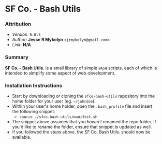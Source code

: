 # SF Co. - Bash Utils

### Attribution
- *Version:* `0.0.3`
- *Author:* **Jesse R Mykolyn** `<jrmykolyn@gmail.com>`
- *Link:* **N/A**

### Summary
**SF Co. - Bash Utils.** is a small library of simple `BASH` scripts, each of which is intended to simplify some aspect of web-development.

### Installation Instructions
- Start by downloading or cloning the `sfco-bash-utils` repository into the home folder for your user (eg. `~/johndoe`).
- Within your user's home holder, open the `.bash_profile` file and insert the following snippet:
	- `source ./sfco-bash-utils/manifest.sh`
- The snippet above assumes that you *haven't* renamed the repo folder. If you'd like to rename the folder, ensure that snippet is updated as well.
- If you followed the steps above, the SF Co. Bash Utils. should now be available.